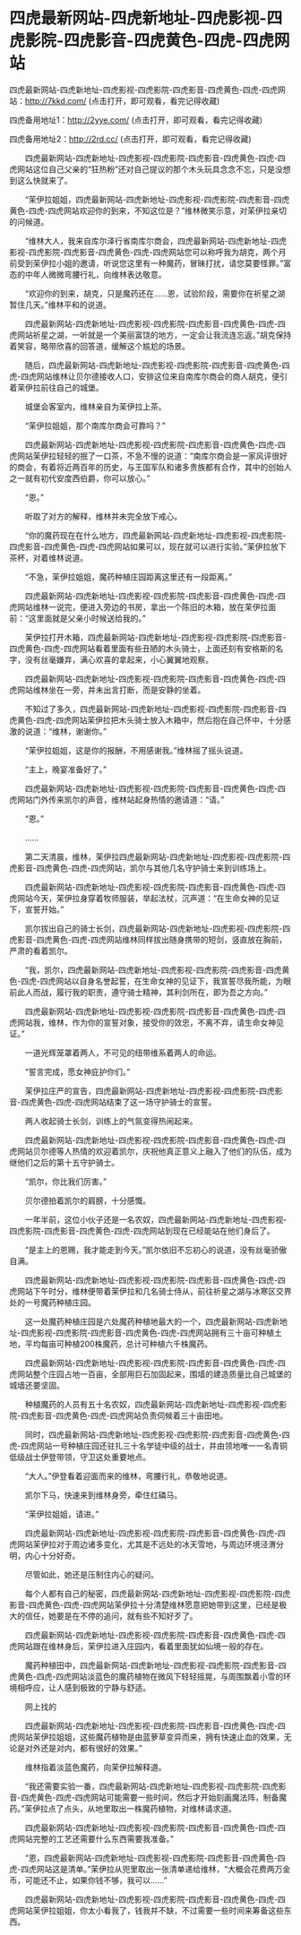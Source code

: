 # 四虎最新网站-四虎新地址-四虎影视-四虎影院-四虎影音-四虎黄色-四虎-四虎网站



四虎最新网站-四虎新地址-四虎影视-四虎影院-四虎影音-四虎黄色-四虎-四虎网站：http://7kkd.com/ (点击打开，即可观看，看完记得收藏)

四虎备用地址1：http://2yye.com/ (点击打开，即可观看，看完记得收藏)

四虎备用地址2：http://2rd.cc/ (点击打开，即可观看，看完记得收藏)







　　四虎最新网站-四虎新地址-四虎影视-四虎影院-四虎影音-四虎黄色-四虎-四虎网站这位自己父亲的“狂热粉”还对自己提议的那个木头玩具念念不忘，只是没想到这么快就来了。

　　“茉伊拉姐姐，四虎最新网站-四虎新地址-四虎影视-四虎影院-四虎影音-四虎黄色-四虎-四虎网站欢迎你的到来，不知这位是？”维林微笑示意，对茉伊拉亲切的问候道。

　　“维林大人，我来自库尔泽行省南库尔商会，四虎最新网站-四虎新地址-四虎影视-四虎影院-四虎影音-四虎黄色-四虎-四虎网站您可以称呼我为胡克，两个月前受到茉伊拉小姐的邀请，听说您这里有一种魔药，冒昧打扰，请您莫要怪罪。”富态的中年人微微弯腰行礼，向维林表达敬意。

　　“欢迎你的到来，胡克，只是魔药还在……恩，试验阶段，需要你在祈星之湖暂住几天。”维林平和的说道。

　　四虎最新网站-四虎新地址-四虎影视-四虎影院-四虎影音-四虎黄色-四虎-四虎网站祈星之湖，一听就是一个美丽富饶的地方，一定会让我流连忘返。”胡克保持着笑容，略带欣喜的回答道，缓解这个尴尬的场景。

　　随后，四虎最新网站-四虎新地址-四虎影视-四虎影院-四虎影音-四虎黄色-四虎-四虎网站维林让贝尔德接收人口，安排这位来自南库尔商会的商人胡克，便引着茉伊拉前往自己的城堡。

　　城堡会客室内，维林亲自为茉伊拉上茶。

　　“茉伊拉姐姐，那个南库尔商会可靠吗？”

　　四虎最新网站-四虎新地址-四虎影视-四虎影院-四虎影音-四虎黄色-四虎-四虎网站茉伊拉轻轻的抿了一口茶，不急不慢的说道：“南库尔商会是一家风评很好的商会，有着将近两百年的历史，与王国军队和诸多贵族都有合作，其中的创始人之一就有初代安度西伯爵，你可以放心。”

　　“恩。”

　　听取了对方的解释，维林并未完全放下戒心。

　　“你的魔药现在在什么地方，四虎最新网站-四虎新地址-四虎影视-四虎影院-四虎影音-四虎黄色-四虎-四虎网站如果可以，现在就可以进行实验。”茉伊拉放下茶杯，对着维林说道。

　　“不急，茉伊拉姐姐，魔药种植庄园距离这里还有一段距离。”

　　四虎最新网站-四虎新地址-四虎影视-四虎影院-四虎影音-四虎黄色-四虎-四虎网站维林一说完，便进入旁边的书房，拿出一个陈旧的木箱，放在茉伊拉面前：“这里面就是父亲小时候送给我的。”

　　茉伊拉打开木箱，四虎最新网站-四虎新地址-四虎影视-四虎影院-四虎影音-四虎黄色-四虎-四虎网站看着里面有些丑陋的木头骑士，上面还刻有安格斯的名字，没有丝毫嫌弃，满心欢喜的拿起来，小心翼翼地观察。

　　四虎最新网站-四虎新地址-四虎影视-四虎影院-四虎影音-四虎黄色-四虎-四虎网站维林坐在一旁，并未出言打断，而是安静的坐着。

　　不知过了多久，四虎最新网站-四虎新地址-四虎影视-四虎影院-四虎影音-四虎黄色-四虎-四虎网站茉伊拉把木头骑士放入木箱中，然后抱在自己怀中，十分感激的说道：“维林，谢谢你。”

　　“茉伊拉姐姐，这是你的报酬，不用感谢我。”维林摇了摇头说道。

　　“主上，晚宴准备好了。”

　　四虎最新网站-四虎新地址-四虎影视-四虎影院-四虎影音-四虎黄色-四虎-四虎网站门外传来凯尔的声音，维林站起身热情的邀请道：“请。”

　　“恩。”

　　……

　　第二天清晨，维林，茉伊拉四虎最新网站-四虎新地址-四虎影视-四虎影院-四虎影音-四虎黄色-四虎-四虎网站，凯尔与其他几名守护骑士来到训练场上。

　　四虎最新网站-四虎新地址-四虎影视-四虎影院-四虎影音-四虎黄色-四虎-四虎网站今天，茉伊拉身穿着牧师服装，举起法杖，沉声道：“在生命女神的见证下，宣誓开始。”

　　凯尔拔出自己的骑士长剑，四虎最新网站-四虎新地址-四虎影视-四虎影院-四虎影音-四虎黄色-四虎-四虎网站维林同样拔出随身携带的短剑，竖直放在胸前，严肃的看着凯尔。

　　“我，凯尔，四虎最新网站-四虎新地址-四虎影视-四虎影院-四虎影音-四虎黄色-四虎-四虎网站以自身名誉起誓，在生命女神的见证下，我宣誓尽我所能，为眼前此人而战，履行我的职责，遵守骑士精神，其利剑所在，即为吾之方向。”

　　四虎最新网站-四虎新地址-四虎影视-四虎影院-四虎影音-四虎黄色-四虎-四虎网站我，维林，作为你的宣誓对象，接受你的效忠，不离不弃，请生命女神见证。”

　　一道光辉笼罩着两人，不可见的纽带维系着两人的命运。

　　“誓言完成，愿女神庇护你们。”

　　茉伊拉庄严的宣告，四虎最新网站-四虎新地址-四虎影视-四虎影院-四虎影音-四虎黄色-四虎-四虎网站结束了这一场守护骑士的宣誓。

　　两人收起骑士长剑，训练上的气氛变得热闹起来。

　　四虎最新网站-四虎新地址-四虎影视-四虎影院-四虎影音-四虎黄色-四虎-四虎网站贝尔德等人热情的欢迎着凯尔，庆祝他真正意义上融入了他们的队伍，成为继他们之后的第十五守护骑士。

　　“凯尔，你比我们厉害。”

　　贝尔德拍着凯尔的肩膀，十分感慨。

　　一年半前，这位小伙子还是一名农奴，四虎最新网站-四虎新地址-四虎影视-四虎影院-四虎影音-四虎黄色-四虎-四虎网站到现在已经能站在他们身后了。

　　“是主上的恩赐，我才能走到今天。”凯尔依旧不忘初心的说道，没有丝毫骄傲自满。

　　四虎最新网站-四虎新地址-四虎影视-四虎影院-四虎影音-四虎黄色-四虎-四虎网站下午时分，维林便带着茉伊拉和几名骑士侍从，前往祈星之湖与冰寒区交界处的一号魔药种植庄园。

　　这一处魔药种植庄园是六处魔药种植地最大的一个，四虎最新网站-四虎新地址-四虎影视-四虎影院-四虎影音-四虎黄色-四虎-四虎网站拥有三十亩可种植土地，平均每亩可种植200株魔药，总计可种植六千株魔药。

　　四虎最新网站-四虎新地址-四虎影视-四虎影院-四虎影音-四虎黄色-四虎-四虎网站整个庄园占地一百亩，全部用巨石加固起来，围墙的建造质量比自己城堡的城墙还要坚固。

　　种植魔药的人员有五十名农奴，四虎最新网站-四虎新地址-四虎影视-四虎影院-四虎影音-四虎黄色-四虎-四虎网站负责伺候着三十亩田地。

　　同时，四虎最新网站-四虎新地址-四虎影视-四虎影院-四虎影音-四虎黄色-四虎-四虎网站一号种植庄园还驻扎三十名学徒中级的战士，并由领地唯一一名青铜低级战士伊登带领，守卫这处重要地点。

　　“大人。”伊登看着迎面而来的维林，弯腰行礼，恭敬地说道。

　　凯尔下马，快速来到维林身旁，牵住红磷马。

　　“茉伊拉姐姐，请进。”

　　四虎最新网站-四虎新地址-四虎影视-四虎影院-四虎影音-四虎黄色-四虎-四虎网站茉伊拉对于周边诸多变化，尤其是不远处的冰天雪地，与周边环境泾渭分明，内心十分好奇。

　　尽管如此，她还是压制住内心的疑问。

　　每个人都有自己的秘密，四虎最新网站-四虎新地址-四虎影视-四虎影院-四虎影音-四虎黄色-四虎-四虎网站茉伊拉十分清楚维林愿意把她带到这里，已经是极大的信任，她要是在不停的追问，就有些不知好歹了。

　　四虎最新网站-四虎新地址-四虎影视-四虎影院-四虎影音-四虎黄色-四虎-四虎网站跟在维林身后，茉伊拉进入庄园内，看着里面犹如仙境一般的存在。

　　魔药种植田中，四虎最新网站-四虎新地址-四虎影视-四虎影院-四虎影音-四虎黄色-四虎-四虎网站淡蓝色的魔药植物在微风下轻轻摇晃，与周围飘着小雪的环境相呼应，让人感到极致的宁静与舒适。

　　网上找的

　　四虎最新网站-四虎新地址-四虎影视-四虎影院-四虎影音-四虎黄色-四虎-四虎网站茉伊拉姐姐，这些魔药植物是由蓝萝草变异而来，拥有快速止血的效果，无论是对外还是对内，都有很好的效果。”

　　维林指着淡蓝色魔药，向茉伊拉解释道。

　　“我还需要实验一番，四虎最新网站-四虎新地址-四虎影视-四虎影院-四虎影音-四虎黄色-四虎-四虎网站可能需要一些时间，然后才开始刻画魔法阵，制备魔药。”茉伊拉点了点头，从地里取出一株魔药植物，对维林请求道。

　　四虎最新网站-四虎新地址-四虎影视-四虎影院-四虎影音-四虎黄色-四虎-四虎网站完整的工艺还需要什么东西需要我准备。”

　　“恩，四虎最新网站-四虎新地址-四虎影视-四虎影院-四虎影音-四虎黄色-四虎-四虎网站这是清单。”茉伊拉从兜里取出一张清单递给维林，“大概会花费两万金币，可能还不止，如果你钱不够，我可以……”

　　四虎最新网站-四虎新地址-四虎影视-四虎影院-四虎影音-四虎黄色-四虎-四虎网站茉伊拉姐姐，你太小看我了，钱我并不缺，不过需要一些时间来筹备这些东西。







